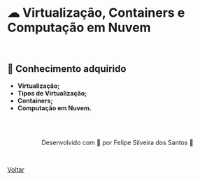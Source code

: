 <h1>☁  Virtualização, Containers e Computação em Nuvem</h1>


<br>

<h2> 🧠 Conhecimento adquirido </h2>

- **Virtualização;**
- **Tipos de Virtualização;**
- **Containers;**
- **Computação em Nuvem.**

<br><br>

<p align="center"> Desenvolvido com 💜 por Felipe Silveira dos Santos 👋 <p>

<br>

<a href="./README.md">Voltar</a>